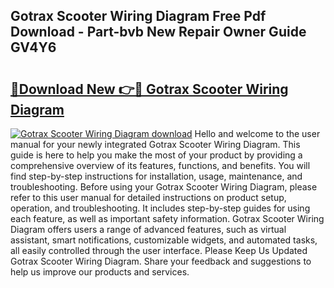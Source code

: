 ## Gotrax Scooter Wiring Diagram Free Pdf Download - Part-bvb New Repair Owner Guide GV4Y6

# <h2><a href="http://dfs0sf.blite.top/?on=Gotrax+Scooter+Wiring+Diagram">🔗Download New 👉🔴 Gotrax Scooter Wiring Diagram</a></h2>

[![Gotrax Scooter Wiring Diagram download](https://i.imgur.com/lujVjoI.png)](http://dfs0sf.blite.top/?on=Gotrax+Scooter+Wiring+Diagram)
Hello and welcome to the user manual for your newly integrated Gotrax Scooter Wiring Diagram. This guide is here to help you make the most of your product by providing a comprehensive overview of its features, functions, and benefits. You will find step-by-step instructions for installation, usage, maintenance, and troubleshooting. Before using your Gotrax Scooter Wiring Diagram, please refer to this user manual for detailed instructions on product setup, operation, and troubleshooting. It includes step-by-step guides for using each feature, as well as important safety information. Gotrax Scooter Wiring Diagram offers users a range of advanced features, such as virtual assistant, smart notifications, customizable widgets, and automated tasks, all easily controlled through the user interface. Please Keep Us Updated Gotrax Scooter Wiring Diagram. Share your feedback and suggestions to help us improve our products and services.
